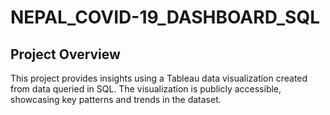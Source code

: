 # NEPAL_COVID-19_DASHBOARD_SQL

## Project Overview
This project provides insights using a Tableau data visualization created from data queried in SQL. The visualization is publicly accessible, showcasing key patterns and trends in the dataset.
